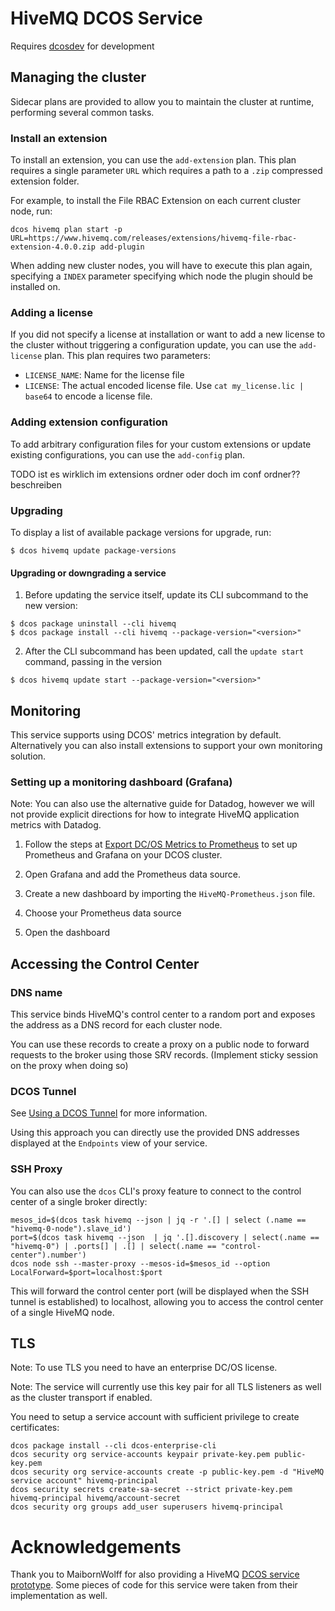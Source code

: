 # HiveMQ DCOS Service

Requires [dcosdev](https://github.com/mesosphere/dcosdev) for development

## Managing the cluster

Sidecar plans are provided to allow you to maintain the cluster at runtime, performing several common tasks.

### Install an extension

To install an extension, you can use the `add-extension` plan. This plan requires a single parameter `URL` which requires a path to a `.zip` compressed extension folder.

For example, to install the File RBAC Extension on each current cluster node, run:

```
dcos hivemq plan start -p URL=https://www.hivemq.com/releases/extensions/hivemq-file-rbac-extension-4.0.0.zip add-plugin
```

When adding new cluster nodes, you will have to execute this plan again, specifying a `INDEX` parameter specifying which node the plugin should be installed on.

### Adding a license

If you did not specify a license at installation or want to add a new license to the cluster without triggering a configuration update, you can use the `add-license` plan. This plan requires two parameters:

* `LICENSE_NAME`: Name for the license file
* `LICENSE`: The actual encoded license file. Use `cat my_license.lic | base64` to encode a license file.

### Adding extension configuration

To add arbitrary configuration files for your custom extensions or update existing configurations, you can use the `add-config` plan.

TODO ist es wirklich im extensions ordner oder doch im conf ordner?? beschreiben

### Upgrading

To display a list of available package versions for upgrade, run:

```
$ dcos hivemq update package-versions
```

#### Upgrading or downgrading a service

1. Before updating the service itself, update its CLI subcommand to the new version:

```
$ dcos package uninstall --cli hivemq
$ dcos package install --cli hivemq --package-version="<version>"
```

2. After the CLI subcommand has been updated, call the `update start` command, passing in the version

```
$ dcos hivemq update start --package-version="<version>"
```

## Monitoring

This service supports using DCOS' metrics integration by default. Alternatively you can also install extensions to support your own monitoring solution.

### Setting up a monitoring dashboard (Grafana)

Note: You can also use the alternative guide for Datadog, however we will not provide explicit directions for how to integrate HiveMQ application metrics with Datadog.

1. Follow the steps at [Export DC/OS Metrics to Prometheus](https://docs.mesosphere.com/latest/metrics/prometheus/) to set up Prometheus and Grafana on your DCOS cluster.

2. Open Grafana and add the Prometheus data source.

3. Create a new dashboard by importing the `HiveMQ-Prometheus.json` file.

4. Choose your Prometheus data source

5. Open the dashboard

## Accessing the Control Center

### DNS name

This service binds HiveMQ's control center to a random port and exposes the address as a DNS record for each cluster node.

You can use these records to create a proxy on a public node to forward requests to the broker using those SRV records. (Implement sticky session on the proxy when doing so)

### DCOS Tunnel

See [Using a DCOS Tunnel](https://docs.mesosphere.com/latest/developing-services/tunnel/) for more information.

Using this approach you can directly use the provided DNS addresses displayed at the `Endpoints` view of your service.

### SSH Proxy

You can also use the `dcos` CLI's proxy feature to connect to the control center of a single broker directly:

```
mesos_id=$(dcos task hivemq --json | jq -r '.[] | select (.name == "hivemq-0-node").slave_id')
port=$(dcos task hivemq --json  | jq '.[].discovery | select(.name == "hivemq-0") | .ports[] | .[] | select(.name == "control-center").number')
dcos node ssh --master-proxy --mesos-id=$mesos_id --option LocalForward=$port=localhost:$port
```

This will forward the control center port (will be displayed when the SSH tunnel is established) to localhost, allowing you to access the control center of a single HiveMQ node.

## TLS

Note: To use TLS you need to have an enterprise DC/OS license.

Note: The service will currently use this key pair for all TLS listeners as well as the cluster transport if enabled. 

You need to setup a service account with sufficient privilege to create certificates:

```
dcos package install --cli dcos-enterprise-cli
dcos security org service-accounts keypair private-key.pem public-key.pem
dcos security org service-accounts create -p public-key.pem -d "HiveMQ service account" hivemq-principal
dcos security secrets create-sa-secret --strict private-key.pem hivemq-principal hivemq/account-secret
dcos security org groups add_user superusers hivemq-principal
```

# Acknowledgements

Thank you to MaibornWolff for also providing a HiveMQ [DCOS service prototype](https://github.com/MaibornWolff/dcos-hivemq). Some pieces of code for this service were taken from their implementation as well.